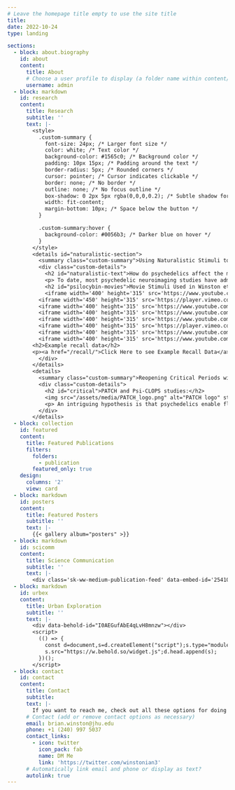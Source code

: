 ```yaml
---
# Leave the homepage title empty to use the site title
title:
date: 2022-10-24
type: landing

sections:
  - block: about.biography
    id: about
    content:
      title: About
      # Choose a user profile to display (a folder name within content/authors/)
      username: admin
  - block: markdown
    id: research
    content:
      title: Research
      subtitle: ''
      text: |-
        <style>
          .custom-summary {
            font-size: 24px; /* Larger font size */
            color: white; /* Text color */
            background-color: #1565c0; /* Background color */
            padding: 10px 15px; /* Padding around the text */
            border-radius: 5px; /* Rounded corners */
            cursor: pointer; /* Cursor indicates clickable */
            border: none; /* No border */
            outline: none; /* No focus outline */
            box-shadow: 0 2px 5px rgba(0,0,0,0.2); /* Subtle shadow for depth */
            width: fit-content;
            margin-bottom: 10px; /* Space below the button */
          }

          .custom-summary:hover {
            background-color: #0056b3; /* Darker blue on hover */
          }
        </style>
        <details id="naturalistic-section">
          <summary class="custom-summary">Using Naturalistic Stimuli to Probe the Cognitive and Neural Effects of Psychedelics</summary>
          <div class="custom-details">
            <h2 id="naturalistic-text">How do psychedelics affect the mind and brain in real-world scenarios?</h2>
            <p> To date, most psychedelic neuroimaging studies have administered drugs to people lying down with their eyes closed. Using these data, the field has built theories and models for how psychedelics alter thoughts, behavior, and brain activity with the assumption that these models will generalize across contexts. During most of waking life, however, people have their eyes open, they process information, interact with other people, and solve problems. Anecdotally, psychedelic effects are different in these states, but the field has not yet characterized how. I record people’s brain activity while they watch movies. Movies simulate many features of real life such as movement through space, social interaction, emotional changes, and narrative structure. These data allow us to probe how psychedelics modulate perception, emotional responses, memory, causal judgment, and much more. </p>
            <h2 id="psilocybin-movies">Movie Stimuli Used in Winston et. al, 2025 (in prep):</h2>
            <iframe width='400' height='315' src='https://www.youtube.com/embed/hSqfxILsKRk' frameborder='0' allow='accelerometer; autoplay; clipboard-write; encrypted-media; gyroscope; picture-in-picture' allowfullscreen></iframe>
          <iframe width='450' height='315' src='https://player.vimeo.com/video/124807425?h=69f52cad4d&title=0&byline=0&portrait=0' frameborder='0' allow='accelerometer; autoplay; clipboard-write; encrypted-media; gyroscope; picture-in-picture' allowfullscreen></iframe>
          <iframe width='400' height='315' src='https://www.youtube.com/embed/LIsDtHTklrE' frameborder='0' allow='accelerometer; autoplay; clipboard-write; encrypted-media; gyroscope; picture-in-picture' allowfullscreen></iframe>
          <iframe width='400' height='315' src='https://www.youtube.com/embed/NBVCIgfyciA' frameborder='0' allow='accelerometer; autoplay; clipboard-write; encrypted-media; gyroscope; picture-in-picture' allowfullscreen></iframe>
          <iframe width='400' height='315' src='https://www.youtube.com/embed/XrqSF2OOz_M' frameborder='0' allow='accelerometer; autoplay; clipboard-write; encrypted-media; gyroscope; picture-in-picture' allowfullscreen></iframe>
          <iframe width='400' height='315' src='https://player.vimeo.com/video/270992364?h=15b4603141' frameborder='0' allow='accelerometer; autoplay; clipboard-write; encrypted-media; gyroscope; picture-in-picture' allowfullscreen></iframe>
          <iframe width='400' height='315' src='https://www.youtube.com/embed/yHXLFk8p9WU' frameborder='0' allow='accelerometer; autoplay; clipboard-write; encrypted-media; gyroscope; picture-in-picture' allowfullscreen></iframe>
          <iframe width='400' height='315' src='https://www.youtube.com/embed/VSR88ULkxIY' frameborder='0' allow='accelerometer; autoplay; clipboard-write; encrypted-media; gyroscope; picture-in-picture' allowfullscreen></iframe>    
        <h2>Example recall data</h2>
        <p><a href="/recall/">Click Here to see Example Recall Data</a></p>
          </div>
        </details>
        <details>
          <summary class="custom-summary">Reopening Critical Periods with Psychedelics</summary>
          <div class="custom-details">
            <h2 id="critical">PATCH and Psi-CLOPS studies:</h2>
            <img src="/assets/media/PATCH_logo.png" alt="PATCH logo" style="max-width:150px; margin-bottom: 10px;" />
            <p> An intriguing hypothesis is that psychedelics enable flexible and durable behavioral changes by transiently increasing the malleability of neural circuits. I received a 2025 Discovery Award to conduct the first human study directly focused on the effects of psychedelics on neuroplasticity: PATCH - Psilocybin for Amblyopia, Targeting Critical periods in Humans. Stay tuned for more! </p>
          </div>
        </details>
  - block: collection
    id: featured
    content:
      title: Featured Publications
      filters:
        folders:
          - publication
        featured_only: true
    design:
      columns: '2'
      view: card
  - block: markdown
    id: posters
    content:
      title: Featured Posters
      subtitle: ''
      text: |-
        {{< gallery album="posters" >}}
  - block: markdown
    id: scicomm
    content:
      title: Science Communication
      subtitle: ''
      text: |-
        <div class='sk-ww-medium-publication-feed' data-embed-id='25410619'></div><script src='https://widgets.sociablekit.com/medium-publication-feed/widget.js' async defer></script>
  - block: markdown
    id: urbex
    content:
      title: Urban Exploration
      subtitle: ''
      text: |-
        <div data-behold-id="I0AEGufAbE4qLvH8mnzw"></div>
        <script>
          (() => {
            const d=document,s=d.createElement("script");s.type="module";
            s.src="https://w.behold.so/widget.js";d.head.append(s);
          })();
        </script>
  - block: contact
    id: contact
    content:
      title: Contact
      subtitle:
      text: |-
        If you want to reach me, check out all these options for doing that:
      # Contact (add or remove contact options as necessary)
      email: brian.winston@jhu.edu  
      phone: +1 (240) 997 5037
      contact_links:
        - icon: twitter
          icon_pack: fab
          name: DM Me
          link: 'https://twitter.com/winstonian3'
      # Automatically link email and phone or display as text?
      autolink: true
---
```

